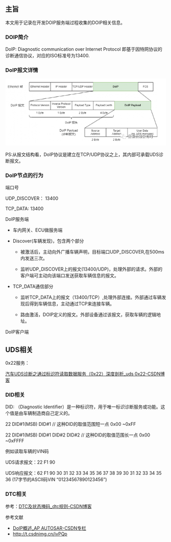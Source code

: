 ## 主旨

本文用于记录在开发DOIP服务端过程收集的DOIP相关信息。

### DOIP简介

DoIP: Diagnostic communication over Internet Protocol
即基于因特网协议的诊断通信协议，对应的ISO标准号为13400.

### DoIP报文详情

![DoIPMsg](assets/d07ab717b690d353cbdfb0bd9c94d633e4d5a017.png)

PS:从报文结构看，DoIP协议是建立在TCP/UDP协议之上，其内部可承载UDS诊断报文。

### DoIP节点的行为

端口号

UDP_DISCOVER： 13400

TCP_DATA: 13400

DoIP服务端

- 车内网关、ECU做服务端

- Discover(车辆发现)，包含两个部分
  
  - 被激活后，主动向外广播车辆声明，目标端口UDP_DISCOVER,在500ms内发送三次。
  
  - 监听UDP_DISCOVER上的报文(13400/UDP)，处理外部的请求。外部的客户端可主动向该端口发送获取车辆信息的报文。

- TCP_DATA通信部分
  
  - 监听TCP_DATA上的报文（13400/TCP）,处理外部连接。外部通过车辆发现后得到车辆信息，主动通过TCP来连接车辆。
  
  - 路由激活，DOIP定义的报文。外部设备通过该报文，获取车辆的逻辑地址。

DoIP客户端

## UDS相关

0x22服务：

[汽车UDS诊断之通过标识符读取数据服务（0x22）深度剖析_uds 0x22-CSDN博客](http://t.csdnimg.cn/AW4Vu)

### DID相关

DID: （Diagnostic Identifier）是一种标识符，用于唯一标识诊断服务或功能。这个值是由车辆制造商自己定义的。

22 DID#1(MSB) DID#1  // 这种DID的取值范围短一点 0x00 ~0xFF

22 DID#1(MSB) DID#1 DID#2 DID#2 // 这种DID的取值范围长一点 0x00 ~0xFFFF

例如读取车辆的VIN码

UDS请求报文：22 F1 90

UDS响应报文：62 F1 90 30 31 32 33 34 35 36 37 38 39 30 31 32 33 34 35 36 (17字节的ASCII码VIN “01234567890123456”)

### DTC相关



参考：[DTC及状态掩码_dtc规则-CSDN博客](http://t.csdnimg.cn/yCPEc)



参考文献

- [DoIP概述_AP AUTOSAR-CSDN专栏](https://download.csdn.net/blog/column/10225195/132345937)
- http://t.csdnimg.cn/ivPQp
